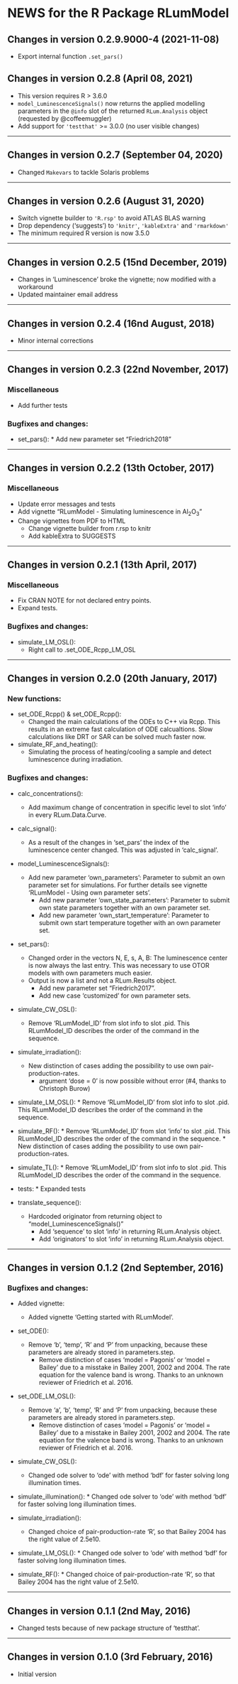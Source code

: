 




<!-- NEWS.md was auto-generated by NEWS.Rmd. Please DO NOT edit by hand!-->

# NEWS for the R Package RLumModel

## Changes in version 0.2.9.9000-4 (2021-11-08)

-   Export internal function `.set_pars()`

## Changes in version 0.2.8 (April 08, 2021)

-   This version requires R \> 3.6.0
-   `model_LuminescenceSignals()` now returns the applied modelling
    parameters in the `@info` slot of the returned `RLum.Analysis`
    object (requested by @coffeemuggler)
-   Add support for `'testthat'` \>= 3.0.0 (no user visible changes)

------------------------------------------------------------------------

## Changes in version 0.2.7 (September 04, 2020)

-   Changed `Makevars` to tackle Solaris problems

------------------------------------------------------------------------

## Changes in version 0.2.6 (August 31, 2020)

-   Switch vignette builder to `'R.rsp'` to avoid ATLAS BLAS warning
-   Drop dependency (‘suggests’) to `'knitr'`, `'kableExtra'` and
    `'rmarkdown'`
-   The minimum required R version is now 3.5.0

------------------------------------------------------------------------

## Changes in version 0.2.5 (15nd December, 2019)

-   Changes in ‘Luminescence’ broke the vignette; now modified with a
    workaround
-   Updated maintainer email address

------------------------------------------------------------------------

## Changes in version 0.2.4 (16nd August, 2018)

-   Minor internal corrections

------------------------------------------------------------------------

## Changes in version 0.2.3 (22nd November, 2017)

### Miscellaneous

-   Add further tests

### Bugfixes and changes:

-   set_pars(): \* Add new parameter set “Friedrich2018”

------------------------------------------------------------------------

## Changes in version 0.2.2 (13th October, 2017)

### Miscellaneous

-   Update error messages and tests
-   Add vignette “RLumModel - Simulating luminescence in
    Al<sub>2</sub>O<sub>3</sub>”
-   Change vignettes from PDF to HTML
    -   Change vignette builder from r.rsp to knitr
    -   Add kableExtra to SUGGESTS

------------------------------------------------------------------------

## Changes in version 0.2.1 (13th April, 2017)

### Miscellaneous

-   Fix CRAN NOTE for not declared entry points.
-   Expand tests.

### Bugfixes and changes:

-   simulate_LM_OSL():
    -   Right call to .set_ODE_Rcpp_LM_OSL

------------------------------------------------------------------------

## Changes in version 0.2.0 (20th January, 2017)

### New functions:

-   set_ODE_Rcpp() & set_ODE_Rcpp():
    -   Changed the main calculations of the ODEs to C++ via Rcpp. This
        results in an extreme fast calculation of ODE calcualtions. Slow
        calculations like DRT or SAR can be solved much faster now.
-   simulate_RF_and_heating():
    -   Simulating the process of heating/cooling a sample and detect
        luminescence during irradiation.

### Bugfixes and changes:

-   calc_concentrations():

    -   Add maximum change of concentration in specific level to slot
        ‘info’ in every RLum.Data.Curve.

-   calc_signal():

    -   As a result of the changes in ‘set_pars’ the index of the
        luminescence center changed. This was adjusted in ‘calc_signal’.

-   model_LuminescenceSignals():

    -   Add new parameter ‘own_parameters’: Parameter to submit an own
        parameter set for simulations. For further details see vignette
        ‘RLumModel - Using own parameter sets’.
        -   Add new parameter ‘own_state_parameters’: Parameter to
            submit own state parameters together with an own parameter
            set.
        -   Add new parameter ‘own_start_temperature’: Parameter to
            submit own start temperature together with an own parameter
            set.

-   set_pars():

    -   Changed order in the vectors N, E, s, A, B: The luminescence
        center is now always the last entry. This was necessary to use
        OTOR models with own parameters much easier.
    -   Output is now a list and not a RLum.Results object.
        -   Add new parameter set “Friedrich2017”.
        -   Add new case ‘customized’ for own parameter sets.

-   simulate_CW_OSL():

    -   Remove ‘RLumModel_ID’ from slot info to slot .pid. This
        RLumModel_ID describes the order of the command in the sequence.

-   simulate_irradiation():

    -   New distinction of cases adding the possibility to use own
        pair-production-rates.
        -   argument ‘dose = 0’ is now possible without error (#4,
            thanks to Christoph Burow)

-   simulate_LM_OSL(): \* Remove ‘RLumModel_ID’ from slot info to slot
    .pid. This RLumModel_ID describes the order of the command in the
    sequence.

-   simulate_RF(): \* Remove ‘RLumModel_ID’ from slot ‘info’ to slot
    .pid. This RLumModel_ID describes the order of the command in the
    sequence. \* New distinction of cases adding the possibility to use
    own pair-production-rates.

-   simulate_TL(): \* Remove ‘RLumModel_ID’ from slot info to slot .pid.
    This RLumModel_ID describes the order of the command in the
    sequence.

-   tests: \* Expanded tests

-   translate_sequence():

    -   Hardcoded originator from returning object to
        “model_LuminescenceSignals()”
        -   Add ‘sequence’ to slot ‘info’ in returning RLum.Analysis
            object.
        -   Add ‘originators’ to slot ‘info’ in returning RLum.Analysis
            object.

------------------------------------------------------------------------

## Changes in version 0.1.2 (2nd September, 2016)

### Bugfixes and changes:

-   Added vignette:

    -   Added vignette ‘Getting started with RLumModel’.

-   set_ODE():

    -   Remove ‘b’, ‘temp’, ‘R’ and ‘P’ from unpacking, because these
        parameters are already stored in parameters.step.
        -   Remove distinction of cases ‘model = Pagonis’ or ‘model =
            Bailey’ due to a misstake in Bailey 2001, 2002 and 2004. The
            rate equation for the valence band is wrong. Thanks to an
            unknown reviewer of Friedrich et al. 2016.

-   set_ODE_LM_OSL():

    -   Remove ‘a’, ‘b’, ‘temp’, ‘R’ and ‘P’ from unpacking, because
        these parameters are already stored in parameters.step.
        -   Remove distinction of cases ‘model = Pagonis’ or ‘model =
            Bailey’ due to a misstake in Bailey 2001, 2002 and 2004. The
            rate equation for the valence band is wrong. Thanks to an
            unknown reviewer of Friedrich et al. 2016.

-   simulate_CW_OSL():

    -   Changed ode solver to ‘ode’ with method ‘bdf’ for faster solving
        long illumination times.

-   simulate_illumination(): \* Changed ode solver to ‘ode’ with method
    ‘bdf’ for faster solving long illumination times.

-   simulate_irradiation():

    -   Changed choice of pair-production-rate ‘R’, so that Bailey 2004
        has the right value of 2.5e10.

-   simulate_LM_OSL(): \* Changed ode solver to ‘ode’ with method ‘bdf’
    for faster solving long illumination times.

-   simulate_RF(): \* Changed choice of pair-production-rate ‘R’, so
    that Bailey 2004 has the right value of 2.5e10.

------------------------------------------------------------------------

## Changes in version 0.1.1 (2nd May, 2016)

-   Changed tests because of new package structure of ‘testthat’.

------------------------------------------------------------------------

## Changes in version 0.1.0 (3rd February, 2016)

-   Initial version
